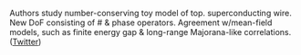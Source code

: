 
Authors study number-conserving toy model of top. superconducting wire. New DoF consisting of # & phase operators. Agreement w/mean-field models, such as finite energy gap & long-range Majorana-like correlations. ([Twitter](https://twitter.com/JoshuahHeath/status/1212754226322890753))
